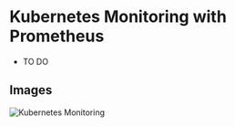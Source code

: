 # Kubernetes Monitoring with Prometheus
* TO DO
## Images
![Kubernetes Monitoring](https://user-images.githubusercontent.com/18680913/125450383-7fbe5d78-8c34-462e-b79c-bd3c08aeb7a0.png)
